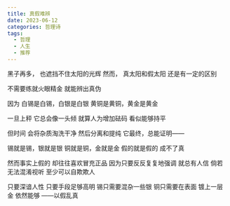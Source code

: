 ```yaml
---
title: 真假难辨
date: 2023-06-12
categories: 哲理诗
tags:
  - 哲理
  - 人生
  - 推荐
---
```


黑子再多，
也遮挡不住太阳的光辉
然而，
真太阳和假太阳
还是有一定的区别
<!--more-->
不需要练就火眼精金
就能辨出真伪

因为
白锡是白锡，白银是白银
黄铜是黄铜，黄金是黄金

一旦上秤
它总会像一头倾
就算人为增加砝码
看似能够持平

但时间
会将杂质淘洗干净
然后分离和提纯
它最终，总能证明——

锡就是锡，银就是银
铜就是铜，金就是金
假的就是假的
成不了真

然而事实上假的
却往往喜欢冒充正品
因为只要反反复复地强调
就总有人信
倘若无法混淆视听
至少可以自欺欺人

只要深谙人性
只要手段足够高明
锡只需要混杂一些银
铜只需要在表面
镀上一层金
依然能够
——以假乱真
